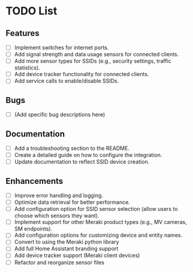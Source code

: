 # TODO List

## Features

- [ ] Implement switches for internet ports.
- [ ] Add signal strength and data usage sensors for connected clients.
- [ ] Add more sensor types for SSIDs (e.g., security settings, traffic statistics).
- [ ] Add device tracker functionality for connected clients.
- [ ] Add service calls to enable/disable SSIDs.

## Bugs

- [ ] (Add specific bug descriptions here)

## Documentation

- [ ] Add a troubleshooting section to the README.
- [ ] Create a detailed guide on how to configure the integration.
- [ ] Update documentation to reflect SSID device creation.

## Enhancements

- [ ] Improve error handling and logging.
- [ ] Optimize data retrieval for better performance.
- [ ] Add configuration option for SSID sensor selection (allow users to
      choose which sensors they want).
- [ ] Implement support for other Meraki product types (e.g., MV cameras,
      SM endpoints).
- [ ] Add configuration options for customizing device and entity names.
- [ ] Convert to using the Meraki python library
- [ ] Add full Home Assistant branding support
- [ ] Add device tracker support (Meraki client devices)
- [ ] Refactor and reorganize sensor files
